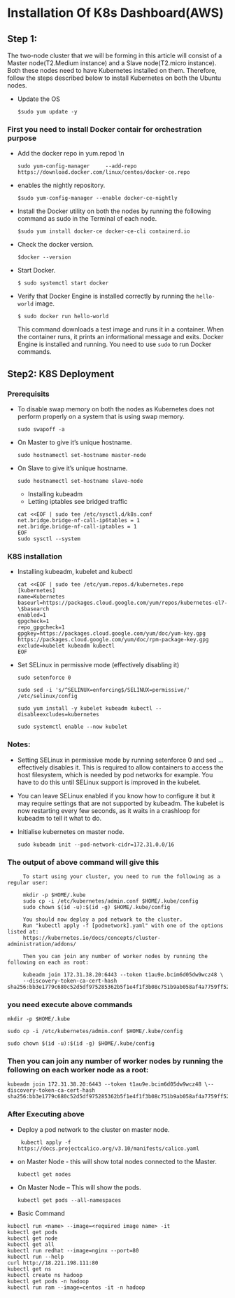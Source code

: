 
# Installation Of K8s Dashboard(AWS)

## Step 1: 
The two-node cluster that we will be forming in this article will consist of a
Master node(T2.Medium instance) and a Slave node(T2.micro instance). Both these nodes need to
have Kubernetes installed on them. Therefore, follow the steps described below to install
Kubernetes on both the Ubuntu nodes.

* Update the OS
   ```
   $sudo yum update -y       
   ```
### First you need to install Docker contair for orchestration purpose
   * Add the docker repo in yum.repod \n
      ```
      sudo yum-config-manager     --add-repo     https://download.docker.com/linux/centos/docker-ce.repo     
      ```
   * enables the nightly repository.
      ```
      $sudo yum-config-manager --enable docker-ce-nightly      
      ```
   * Install the Docker utility on both the nodes by
      running the following command as sudo in the Terminal
      of each node.
      ```
      $sudo yum install docker-ce docker-ce-cli containerd.io
      ```
   * Check the docker version.
      ```
      $docker --version
      ```
   * Start Docker.
      ```
      $ sudo systemctl start docker
      ```
   * Verify that Docker Engine is installed correctly by running the ```hello-world``` image.
      ```
      $ sudo docker run hello-world
      ```
      This command downloads a test image and runs it in a container. When the container runs, it prints an informational message and exits. Docker Engine is installed and             running.     You need to use ```sudo``` to run Docker commands.
## Step2: K8S Deployment

### Prerequisits
* To disable swap memory on both the nodes as Kubernetes does not perform properly on a system that is using swap memory.
   ```
   sudo swapoff -a 
   ```

* On Master to give itʼs unique hostname.
   ```
   sudo hostnamectl set-hostname master-node 
   ```
* On Slave to give itʼs unique hostname.
   ```
   sudo hostnamectl set-hostname slave-node
   ```

   * Installing kubeadm
   * Letting iptables see bridged traffic
   ```
   cat <<EOF | sudo tee /etc/sysctl.d/k8s.conf
   net.bridge.bridge-nf-call-ip6tables = 1
   net.bridge.bridge-nf-call-iptables = 1
   EOF
   sudo sysctl --system
   ```
 ### K8S installation
 * Installing kubeadm, kubelet and kubectl
   ```
   cat <<EOF | sudo tee /etc/yum.repos.d/kubernetes.repo
   [kubernetes]
   name=Kubernetes
   baseurl=https://packages.cloud.google.com/yum/repos/kubernetes-el7-\$basearch
   enabled=1
   gpgcheck=1
   repo_gpgcheck=1
   gpgkey=https://packages.cloud.google.com/yum/doc/yum-key.gpg https://packages.cloud.google.com/yum/doc/rpm-package-key.gpg
   exclude=kubelet kubeadm kubectl
   EOF

* Set SELinux in permissive mode (effectively disabling it)
   ```
   sudo setenforce 0
   ```
   ```
   sudo sed -i 's/^SELINUX=enforcing$/SELINUX=permissive/' /etc/selinux/config
   ```
   ```
   sudo yum install -y kubelet kubeadm kubectl --disableexcludes=kubernetes
   ```
   ```
   sudo systemctl enable --now kubelet
   ```
### Notes:
   * Setting SELinux in permissive mode by running setenforce 0 and sed ... effectively disables it. This is required to allow containers to access the host filesystem, which is      needed by pod networks for example. You have to do this until SELinux support is improved in the kubelet.

   * You can leave SELinux enabled if you know how to configure it but it may require settings that are not supported by kubeadm.
      The kubelet is now restarting every few seconds, as it waits in a crashloop for kubeadm to tell it what to do.
      
 * Initialise kubernetes on master node.
   ```
   sudo kubeadm init --pod-network-cidr=172.31.0.0/16
   ```
 ### The output of above command will give this   
 ```
      To start using your cluster, you need to run the following as a regular user:

      mkdir -p $HOME/.kube
      sudo cp -i /etc/kubernetes/admin.conf $HOME/.kube/config
      sudo chown $(id -u):$(id -g) $HOME/.kube/config

      You should now deploy a pod network to the cluster.
      Run "kubectl apply -f [podnetwork].yaml" with one of the options listed at:
      https://kubernetes.io/docs/concepts/cluster-administration/addons/

      Then you can join any number of worker nodes by running the following on each as root:

      kubeadm join 172.31.38.20:6443 --token t1au9e.bcim6d05dw9wcz48 \
      --discovery-token-ca-cert-hash sha256:bb3e1779c680c52d5df975285362b5f1e4f1f3b08c751b9ab058af4a7759ff52
 ```
 ### you need execute above commands
 ```
 mkdir -p $HOME/.kube
 ```
 ```
 sudo cp -i /etc/kubernetes/admin.conf $HOME/.kube/config
 ```
 ```
 sudo chown $(id -u):$(id -g) $HOME/.kube/config
 ```
 ### Then you can join any number of worker nodes by running the following on each worker node as a root:
 ```
 kubeadm join 172.31.38.20:6443 --token t1au9e.bcim6d05dw9wcz48 \--discovery-token-ca-cert-hash sha256:bb3e1779c680c52d5df975285362b5f1e4f1f3b08c751b9ab058af4a7759ff52
 ```
 ### After Executing above
 * Deploy a pod network to the cluster on master node.
    ```
     kubectl apply -f https://docs.projectcalico.org/v3.10/manifests/calico.yaml
    ```
 * on Master Node - this will show total nodes connected to the Master.
   ```
   kubectl get nodes
   ```
 * On Master Node – This will show the pods.
   ```
   kubectl get pods --all-namespaces
   ```
   
 * Basic Command
 ```kubectl attach centos -c centos -i -t
kubectl run <name> --image=<required image name> -it 
kubectl get pods
kubectl get node
kubectl get all
kubectl run redhat --image=nginx --port=80
kubectl run --help
curl http://18.221.198.111:80
kubectl get ns
kubectl create ns hadoop
kubectl get pods -n hadoop
kubectl run ram --image=centos -it -n hadoop
```
 
 
 
      



